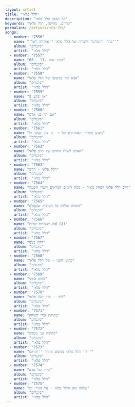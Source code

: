 ```yaml
---
layout: artist
title: "הלל פלאי"
description: "דף האמן הלל פלאי"
keywords: "שירים, מוזיקה, הלל פלאי"
permalink: /artists/הלל-פלאי/
songs:
  - number: "7556"
    name: "'פרחי ירושלים' ליצירה של הלל פלאי ''אוחילה לאל''"
    album: "סינגלים"
    artist: "הלל פלאי"
  - number: "7557"
    name: "00 - 11. נברך שמו"
    album: "סינגלים"
    artist: "הלל פלאי"
  - number: "7558"
    name: "אבא שר בביצועו של הלל פלאי"
    album: "סינגלים"
    artist: "הלל פלאי"
  - number: "7559"
    name: "אז יבקע 2"
    album: "סינגלים"
    artist: "הלל פלאי"
  - number: "7560"
    name: "אם היו בני אדם"
    album: "סינגלים"
    artist: "הלל פלאי"
  - number: "7561"
    name: "ביצוע משיריו האחרונים של ר  בן ציון שנקר זל"
    album: "סינגלים"
    artist: "הלל פלאי"
  - number: "7562"
    name: "האזינו לשירו החדש של הרב פלאי"
    album: "סינגלים"
    artist: "הלל פלאי"
  - number: "7563"
    name: "הלל פלאי - חדש"
    album: "סינגלים"
    artist: "הלל פלאי"
  - number: "7564"
    name: "הרב הלל פלאי ויצחק מאיר - נוסח הימים הנוראים תשרי תשעה"
    album: "סינגלים"
    artist: "הלל פלאי"
  - number: "7565"
    name: "התורה כוללת כל הטובות שבעולם"
    album: "סינגלים"
    artist: "הלל פלאי"
  - number: "7566"
    name: "והשורות שרות.hd (2)"
    album: "סינגלים"
    artist: "הלל פלאי"
  - number: "7567"
    name: "ויהיו בנינו"
    album: "סינגלים"
    artist: "הלל פלאי"
  - number: "7568"
    name: "כחוט השני - של הלל פלאי"
    album: "סינגלים"
    artist: "הלל פלאי"
  - number: "7569"
    name: "כחוט השני"
    album: "סינגלים"
    artist: "הלל פלאי"
  - number: "7570"
    name: "ליבי - הרב הלל פלאי"
    album: "סינגלים"
    artist: "הלל פלאי"
  - number: "7571"
    name: "מתיקת זכרו לשוהק"
    album: "סינגלים"
    artist: "הלל פלאי"
  - number: "7572"
    name: "קדושה אני מבקש"
    album: "סינגלים"
    artist: "הלל פלאי"
  - number: "7573"
    name: "ר' הלל פלאי בביצוע מיוחד ''והראנו''"
    album: "סינגלים"
    artist: "הלל פלאי"
  - number: "7574"
    name: "שירו של אבא"
    album: "סינגלים"
    artist: "הלל פלאי"
  - number: "7575"
    name: "שלמה כהן והלל פלאי - על הגרי''ש"
    album: "סינגלים"
    artist: "הלל פלאי"
---
```

